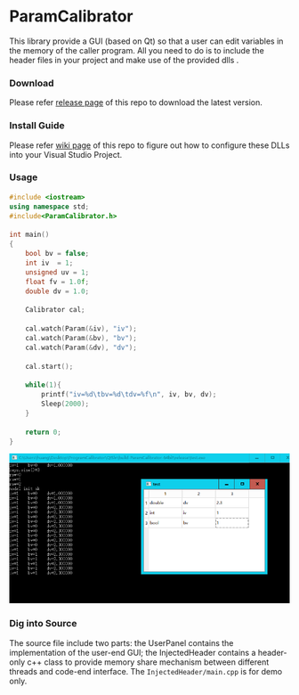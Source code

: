 # ParamCalibrator

This library provide a GUI (based on Qt) so that a user can edit variables in the memory of the caller program. All you need to do is to include the header files in your project and make use of the provided dlls .

### Download

Please refer [release page](https://github.com/huangyuyao/ParamCalibrator/releases) of this repo to download the latest version.

### Install Guide

Please refer [wiki page](https://github.com/huangyuyao/ParamCalibrator/wiki) of this repo to figure out how to configure these DLLs into your Visual Studio Project.

### Usage

```c++
#include <iostream>
using namespace std;
#include<ParamCalibrator.h>

int main()
{
    bool bv = false;
    int iv  = 1;
    unsigned uv = 1;
    float fv = 1.0f;
    double dv = 1.0;

    Calibrator cal;

    cal.watch(Param(&iv), "iv");
    cal.watch(Param(&bv), "bv");
    cal.watch(Param(&dv), "dv");

    cal.start();

    while(1){
        printf("iv=%d\tbv=%d\tdv=%f\n", iv, bv, dv);
        Sleep(2000);
    }

    return 0;
}

```



![demo_snipaste](Snipaste.png)



### Dig into Source

The source file include two parts: the UserPanel contains the implementation of the user-end GUI; the InjectedHeader contains a header-only c++ class to provide memory share mechanism between different threads and code-end interface. The `InjectedHeader/main.cpp` is for demo only.


